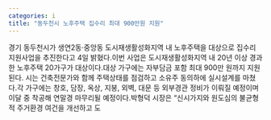 ```yaml
---
categories: i
title: "동두천시 노후주택 집수리 최대 900만원 지원"
---
```

경기 동두천시가 생연2동·중앙동 도시재생활성화지역 내 노후주택을 대상으로 집수리 지원사업을 추진한다고 4일 밝혔다.이번 사업은 도시재생활성화지역 내 20년 이상 경과한 노후주택 20가구가 대상이다.대상 가구에는 자부담금 포함 최대 900만 원까지 지원된다. 시는 건축전문가와 함께 주택상태를 점검하고 소유주 동의하에 실시설계를 마쳤다.각 가구에는 창호, 담장, 옥상, 지붕, 외벽, 대문 등 외부경관 정비가 이뤄질 예정이며 이달 중 착공해 연말경 마무리될 예정이다.박형덕 시장은 “신시가지와 원도심의 불균형적 주거환경 여건을 개선하고 도